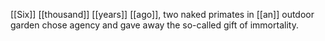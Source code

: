 [[Six]] [[thousand]] [[years]] [[ago]], two naked primates in [[an]] outdoor garden chose agency and gave away the so-called gift of immortality.
